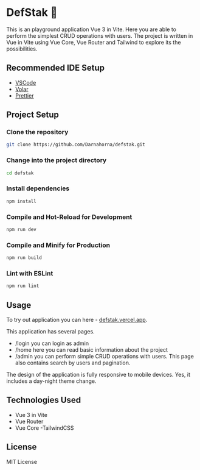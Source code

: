 # DefStak 🚀

This is an playground application Vue 3 in Vite. Here you are able to perform the simplest CRUD operations with users. The project is written in Vue in Vite using Vue Core, Vue Router and Tailwind to explore its the possibilities.

## Recommended IDE Setup

- [VSCode](https://code.visualstudio.com/)
- [Volar](https://marketplace.visualstudio.com/items?itemName=Vue.volar)
- [Prettier](https://marketplace.visualstudio.com/items?itemName=esbenp.prettier-vscode)

## Project Setup

### Clone the repository

```sh
git clone https://github.com/Darnahorna/defstak.git
```

### Change into the project directory

```sh
cd defstak
```

### Install dependencies

```sh
npm install
```

### Compile and Hot-Reload for Development

```sh
npm run dev
```

### Compile and Minify for Production

```sh
npm run build
```

### Lint with ESLint

```sh
npm run lint
```

## Usage

To try out application you can here - [defstak.vercel.app](https://defstak.vercel.app/).

This application has several pages.

- /login you can login as admin
- /home here you can read basic information about the project
- /admin you can perform simple CRUD operations with users. This page also contains search by users and pagination.

The design of the application is fully responsive to mobile devices. Yes, it includes a day-night theme change.

## Technologies Used

- Vue 3 in Vite
- Vue Router
- Vue Core
  -TailwindCSS

## License

MIT License
